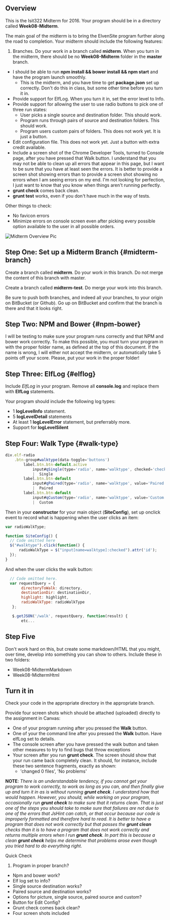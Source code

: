 ## Overview

This is the Isit322 Midterm for 2016. Your program should be in a directory called **Week08-Midterm**.

The main goal of the midterm is to bring the ElvenSite program further along the road to completion. Your midterm should include the following features:

1. Branches. Do your work in a branch called **midterm**. When you turn in the midterm, there should be no **Week08-Midterm** folder in the **master** branch.
- I should be able to run **npm install && bower install && npm start** and have the program launch smoothly.
  - This is the midterm, and you have time to get **package.json** set up correctly. Don't do this in class, but some other time before you turn it in.
- Provide support for ElfLog. When you turn it in, set the error level to Info.
- Provide support for allowing the user to use radio buttons to pick one of three run states:
  - User picks a single source and destination folder. This should work.
  - Program runs through pairs of source and destination folders. This should work.
  - Program users custom pairs of folders. This does not work yet. It is just a button.
- Edit configuration file. This does not work yet. Just a button with extra credit available.
- Include a screen shot of the Chrome Developer Tools, turned to Console page, after you have pressed that Walk button. I understand that you may not be able to clean up all errors that appear in this page, but I want to be sure that you have at least seen the errors. It is better to provide a screen shot showing errors than to provide a screen shot showing no errors when I am seeing errors on my end. I'm not looking for perfection, I just want to know that you know when things aren't running perfectly.
- **grunt check** comes back clean.
- **grunt test** works, even if you don't have much in the way of tests.

Other things to check:

- No favicon errors
- Minimize errors on console screen even after picking every possible option available to the user in all possible orders.

![Midterm Overview Pic][mt-pic-01]

[mt-pic-01]: https://s3.amazonaws.com/bucket01.elvenware.com/images/isit322-midterm-2016-01.png

## Step One: Set up a Midterm Branch {#midterm-branch}

Create a branch called **midterm**. Do your work in this branch. Do not merge the content of this branch with master.

Create a branch called **midterm-test**. Do merge your work into this branch.

Be sure to push both branches, and indeed all your branches, to your origin on BitBucket (or Github). Go up on BitBucket and confirm that the branch is there and that it looks right.

## Step Two: NPM and Bower {#npm-bower}

I will be testing to make sure your program runs correctly and that NPM and bower work correctly. To make this possible, you must turn your program in with the proper folder name, as defined at the top of this document. If the name is wrong, I will either not accept the midterm, or automatically take 5 points off your score. Please, put your work in the proper folder!

## Step Three: ElfLog {#elflog}

Include *ElfLog* in your program. Remove all **console.log** and replace them with **ElfLog** statements.

Your program should include the following log types:

- 1 **logLevelInfo** statement.
- 5 **logLevelDetail** statements
- At least 1 **logLevelError** statement, but preferrably more.
- Support for **logLevelSilent**

## Step Four: Walk Type {#walk-type}

```javascript
div.elf-radio
    .btn-group#walktype(data-toggle='buttons')
        label.btn.btn-default.active
            input#qSingle(type='radio', name='walktype', checked='checked', value='Single')
            |  Single
        label.btn.btn-default
            input#qPaired(type='radio', name='walktype', value='Paired')
            |  Paired
        label.btn.btn-default
            input#qCustom(type='radio', name='walktype', value='Custom')
            |  Custom
```


Then in your **constructor** for your main object (**SiteConfig**), set up onclick event to record what is happening when the user clicks an item:

```javascript
var radioWalkType;

function SiteConfig() {
  // Code omitted here
  $("#walktype").click(function() {
      radioWalkType = $("input[name=walktype]:checked").attr('id');
  });
}
```

And when the user clicks the walk button:

```javascript
  // Code omitted here.
  var requestQuery = {
       directoryToWalk: directory,
       destinationDir: destinationDir,
       highlight: highlight,
       radioWalkType: radioWalkType
   };

   $.getJSON('/walk', requestQuery, function(result) {
       etc...  
```

## Step Five

Don't work hard on this, but create some markdown/HTML that you might, over time, develop into something you can show to others. Include these in two folders:

- Week08-MidtermMarkdown
- Week08-MidtermHtml

## Turn it in

Check your code in the appropriate directory in the appropriate branch.

Provide four screen shots which should be attached (uploaded) directly to the assignment in Canvas:

- One of your program running after you pressed the **Walk** button.
- One of your the command line after you pressed the **Walk** button. Have elfLog set to details.
- The console screen after you have pressed the walk button and taken other measures to try to find bugs that throw exceptions
- Your screen after you run **grunt check**. The screen should show that your run came back completely clean. It should, for instance, include these two sentence fragments, exactly as shown:
  - 'changed 0 files', 'No problems'

**NOTE**: *There is an understandable tendency, if you cannot get your program to work correctly, to work as long as you can, and then finally give up and turn it in as is without running **grunt check**. I understand how that would happen. However, you should, while working on your program, occasionally run **grunt check** to make sure that it returns clean. That is just one of the steps you should take to make sure that failures are not due to one of the errors that JsHint can catch, or that occur because our code is improperly formatted and therefore hard to read. It is better to have a program that does not work correctly but that passes the **grunt clean** checks than it is to have a program that does not work correctly and returns multiple errors when I run **grunt check**. In part this is because a clean **grunt check** helps me determine that problems arose even though you tried hard to do everything right.*

Quick Check

1. Program in proper branch?
-  Npm and bower work?
-  Elf log set to info?
-  Single source destination works?
-  Paired source and destination works?
-  Options for picture, single source, paired source and custom?
-  Button for Edit Config?
-  Grunt check comes back clean?
-  Four screen shots included
